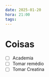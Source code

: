 ```yaml
---
date: 2025-01-20
hora: 21:00
tags:
---
```





# Coisas
- [ ] Academia
- [ ] Tomar remédio
- [ ] Tomar Creatina